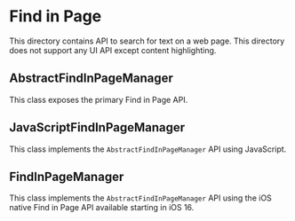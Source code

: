 # Find in Page

This directory contains API to search for text on a web page. This directory
does not support any UI API except content highlighting.

## AbstractFindInPageManager

This class exposes the primary Find in Page API.

## JavaScriptFindInPageManager

This class implements the `AbstractFindInPageManager` API using JavaScript.

## FindInPageManager

This class implements the `AbstractFindInPageManager` API using the iOS native
Find in Page API available starting in iOS 16.
